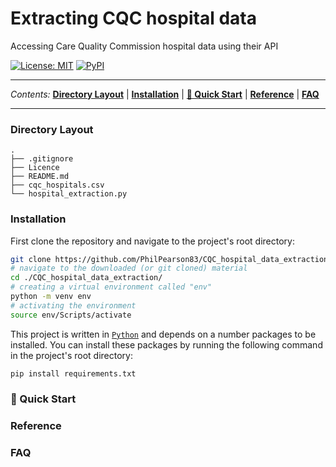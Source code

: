 # Extracting CQC hospital data
Accessing Care Quality Commission hospital data using their API

<a href="https://github.com/PhilPearson83/CQC_hospital_data_extraction/blob/main/LICENSE"><img alt="License: MIT" src="https://img.shields.io/github/license/PhilPearson83/CQC_hospital_data_extraction"></a>
<a href="https://github.com/PhilPearson83/CQC_hospital_data_extraction"><img alt="PyPI" src="https://img.shields.io/badge/python-3.7+-blue.svg"></a>

---

_Contents:_ **[Directory Layout](#Directory-Layout)** | **[Installation](#installation)** | **[🚀 Quick Start](#-quick-start)** | **[Reference](#reference)** | **[FAQ](#faq)**

---

### Directory Layout

```
.
├── .gitignore
├── Licence
├── README.md
├── cqc_hospitals.csv
└── hospital_extraction.py
```

### Installation
First clone the repository and navigate to the project's root directory:
```bash
git clone https://github.com/PhilPearson83/CQC_hospital_data_extraction.git
# navigate to the downloaded (or git cloned) material
cd ./CQC_hospital_data_extraction/
# creating a virtual environment called "env"
python -m venv env
# activating the environment
source env/Scripts/activate
```

This project is written in [`Python`](https://www.python.org/) and depends on a number packages to be installed. You can install these packages by running the following command in the project's root directory:

```bash
pip install requirements.txt 
```
### 🚀 Quick Start
### Reference
### FAQ
